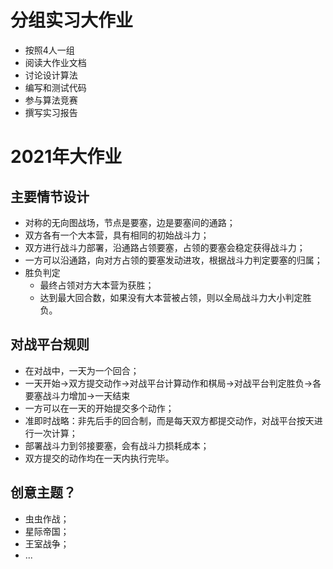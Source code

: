 # 分组实习大作业
- 按照4人一组
- 阅读大作业文档
- 讨论设计算法
- 编写和测试代码
- 参与算法竞赛
- 撰写实习报告
# 2021年大作业
## 主要情节设计
- 对称的无向图战场，节点是要塞，边是要塞间的通路；
- 双方各有一个大本营，具有相同的初始战斗力；
- 双方进行战斗力部署，沿通路占领要塞，占领的要塞会稳定获得战斗力；
- 一方可以沿通路，向对方占领的要塞发动进攻，根据战斗力判定要塞的归属；
- 胜负判定
  - 最终占领对方大本营为获胜；
  - 达到最大回合数，如果没有大本营被占领，则以全局战斗力大小判定胜负。
## 对战平台规则
- 在对战中，一天为一个回合；
- 一天开始->双方提交动作->对战平台计算动作和棋局->对战平台判定胜负->各要塞战斗力增加->一天结束
- 一方可以在一天的开始提交多个动作；
- 准即时战略：非先后手的回合制，而是每天双方都提交动作，对战平台按天进行一次计算；
- 部署战斗力到邻接要塞，会有战斗力损耗成本；
- 双方提交的动作均在一天内执行完毕。
## 创意主题？
- 虫虫作战；
- 星际帝国；
- 王室战争；
- ...

